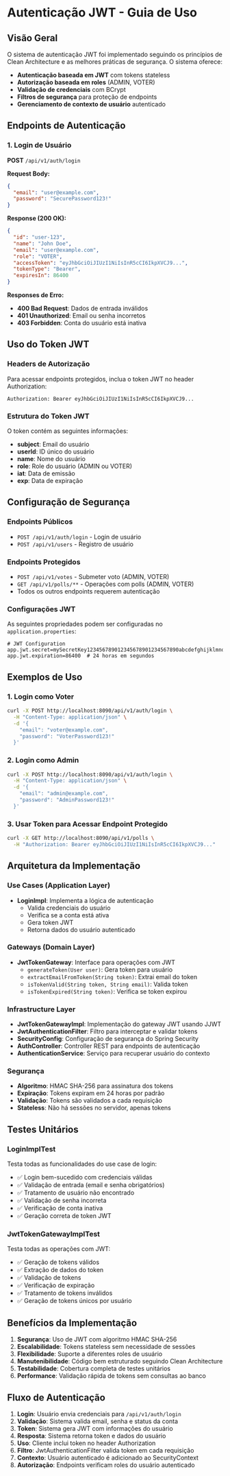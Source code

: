 # Autenticação JWT - Guia de Uso

## Visão Geral

O sistema de autenticação JWT foi implementado seguindo os princípios de Clean Architecture e as melhores práticas de segurança. O sistema oferece:

- **Autenticação baseada em JWT** com tokens stateless
- **Autorização baseada em roles** (ADMIN, VOTER)
- **Validação de credenciais** com BCrypt
- **Filtros de segurança** para proteção de endpoints
- **Gerenciamento de contexto de usuário** autenticado

## Endpoints de Autenticação

### 1. Login de Usuário
**POST** `/api/v1/auth/login`

**Request Body:**
```json
{
  "email": "user@example.com",
  "password": "SecurePassword123!"
}
```

**Response (200 OK):**
```json
{
  "id": "user-123",
  "name": "John Doe",
  "email": "user@example.com",
  "role": "VOTER",
  "accessToken": "eyJhbGciOiJIUzI1NiIsInR5cCI6IkpXVCJ9...",
  "tokenType": "Bearer",
  "expiresIn": 86400
}
```

**Responses de Erro:**
- **400 Bad Request**: Dados de entrada inválidos
- **401 Unauthorized**: Email ou senha incorretos
- **403 Forbidden**: Conta do usuário está inativa

## Uso do Token JWT

### Headers de Autorização
Para acessar endpoints protegidos, inclua o token JWT no header Authorization:

```
Authorization: Bearer eyJhbGciOiJIUzI1NiIsInR5cCI6IkpXVCJ9...
```

### Estrutura do Token JWT
O token contém as seguintes informações:
- **subject**: Email do usuário
- **userId**: ID único do usuário
- **name**: Nome do usuário
- **role**: Role do usuário (ADMIN ou VOTER)
- **iat**: Data de emissão
- **exp**: Data de expiração

## Configuração de Segurança

### Endpoints Públicos
- `POST /api/v1/auth/login` - Login de usuário
- `POST /api/v1/users` - Registro de usuário

### Endpoints Protegidos
- `POST /api/v1/votes` - Submeter voto (ADMIN, VOTER)
- `GET /api/v1/polls/**` - Operações com polls (ADMIN, VOTER)
- Todos os outros endpoints requerem autenticação

### Configurações JWT
As seguintes propriedades podem ser configuradas no `application.properties`:

```properties
# JWT Configuration
app.jwt.secret=mySecretKey123456789012345678901234567890abcdefghijklmnopqrstuvwxyz
app.jwt.expiration=86400  # 24 horas em segundos
```

## Exemplos de Uso

### 1. Login como Voter
```bash
curl -X POST http://localhost:8090/api/v1/auth/login \
  -H "Content-Type: application/json" \
  -d '{
    "email": "voter@example.com",
    "password": "VoterPassword123!"
  }'
```

### 2. Login como Admin
```bash
curl -X POST http://localhost:8090/api/v1/auth/login \
  -H "Content-Type: application/json" \
  -d '{
    "email": "admin@example.com",
    "password": "AdminPassword123!"
  }'
```

### 3. Usar Token para Acessar Endpoint Protegido
```bash
curl -X GET http://localhost:8090/api/v1/polls \
  -H "Authorization: Bearer eyJhbGciOiJIUzI1NiIsInR5cCI6IkpXVCJ9..."
```

## Arquitetura da Implementação

### Use Cases (Application Layer)
- **LoginImpl**: Implementa a lógica de autenticação
  - Valida credenciais do usuário
  - Verifica se a conta está ativa
  - Gera token JWT
  - Retorna dados do usuário autenticado

### Gateways (Domain Layer)
- **JwtTokenGateway**: Interface para operações com JWT
  - `generateToken(User user)`: Gera token para usuário
  - `extractEmailFromToken(String token)`: Extrai email do token
  - `isTokenValid(String token, String email)`: Valida token
  - `isTokenExpired(String token)`: Verifica se token expirou

### Infrastructure Layer
- **JwtTokenGatewayImpl**: Implementação do gateway JWT usando JJWT
- **JwtAuthenticationFilter**: Filtro para interceptar e validar tokens
- **SecurityConfig**: Configuração de segurança do Spring Security
- **AuthController**: Controller REST para endpoints de autenticação
- **AuthenticationService**: Serviço para recuperar usuário do contexto

### Segurança
- **Algoritmo**: HMAC SHA-256 para assinatura dos tokens
- **Expiração**: Tokens expiram em 24 horas por padrão
- **Validação**: Tokens são validados a cada requisição
- **Stateless**: Não há sessões no servidor, apenas tokens

## Testes Unitários

### LoginImplTest
Testa todas as funcionalidades do use case de login:
- ✅ Login bem-sucedido com credenciais válidas
- ✅ Validação de entrada (email e senha obrigatórios)
- ✅ Tratamento de usuário não encontrado
- ✅ Validação de senha incorreta
- ✅ Verificação de conta inativa
- ✅ Geração correta de token JWT

### JwtTokenGatewayImplTest
Testa todas as operações com JWT:
- ✅ Geração de tokens válidos
- ✅ Extração de dados do token
- ✅ Validação de tokens
- ✅ Verificação de expiração
- ✅ Tratamento de tokens inválidos
- ✅ Geração de tokens únicos por usuário

## Benefícios da Implementação

1. **Segurança**: Uso de JWT com algoritmo HMAC SHA-256
2. **Escalabilidade**: Tokens stateless sem necessidade de sessões
3. **Flexibilidade**: Suporte a diferentes roles de usuário
4. **Manutenibilidade**: Código bem estruturado seguindo Clean Architecture
5. **Testabilidade**: Cobertura completa de testes unitários
6. **Performance**: Validação rápida de tokens sem consultas ao banco

## Fluxo de Autenticação

1. **Login**: Usuário envia credenciais para `/api/v1/auth/login`
2. **Validação**: Sistema valida email, senha e status da conta
3. **Token**: Sistema gera JWT com informações do usuário
4. **Resposta**: Sistema retorna token e dados do usuário
5. **Uso**: Cliente inclui token no header Authorization
6. **Filtro**: JwtAuthenticationFilter valida token em cada requisição
7. **Contexto**: Usuário autenticado é adicionado ao SecurityContext
8. **Autorização**: Endpoints verificam roles do usuário autenticado
